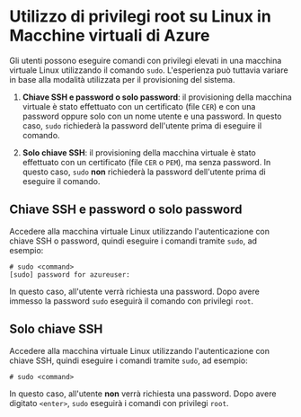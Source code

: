 <properties linkid="manage-linux-common-tasks-user-root-privileges" urlDisplayName="Use root privileges" pageTitle="Use root privileges on Linux virtual machines in Azure" metaKeywords="" description="Learn how to use root privileges on a Linux virtual machine in Azure." metaCanonical="" services="virtual-machines" documentationCenter="" title="Using root privileges on Linux virtual machines in Azure" authors="" solutions="" manager="" editor="" />

Utilizzo di privilegi root su Linux in Macchine virtuali di Azure
=================================================================

Gli utenti possono eseguire comandi con privilegi elevati in una macchina virtuale Linux utilizzando il comando `sudo`. L'esperienza può tuttavia variare in base alla modalità utilizzata per il provisioning del sistema.

1.  **Chiave SSH e password o solo password**: il provisioning della macchina virtuale è stato effettuato con un certificato (file `CER`) e con una password oppure solo con un nome utente e una password. In questo caso, `sudo` richiederà la password dell'utente prima di eseguire il comando.

2.  **Solo chiave SSH**: il provisioning della macchina virtuale è stato effettuato con un certificato (file `CER` o `PEM`), ma senza password. In questo caso, `sudo` **non** richiederà la password dell'utente prima di eseguire il comando.

Chiave SSH e password o solo password
-------------------------------------

Accedere alla macchina virtuale Linux utilizzando l'autenticazione con chiave SSH o password, quindi eseguire i comandi tramite `sudo`, ad esempio:

    # sudo <command>
    [sudo] password for azureuser:

In questo caso, all'utente verrà richiesta una password. Dopo avere immesso la password `sudo` eseguirà il comando con privilegi `root`.

Solo chiave SSH
---------------

Accedere alla macchina virtuale Linux utilizzando l'autenticazione con chiave SSH, quindi eseguire i comandi tramite `sudo`, ad esempio:

    # sudo <command>

In questo caso, all'utente **non** verrà richiesta una password. Dopo avere digitato `<enter>`, `sudo` eseguirà i comandi con privilegi `root`.


